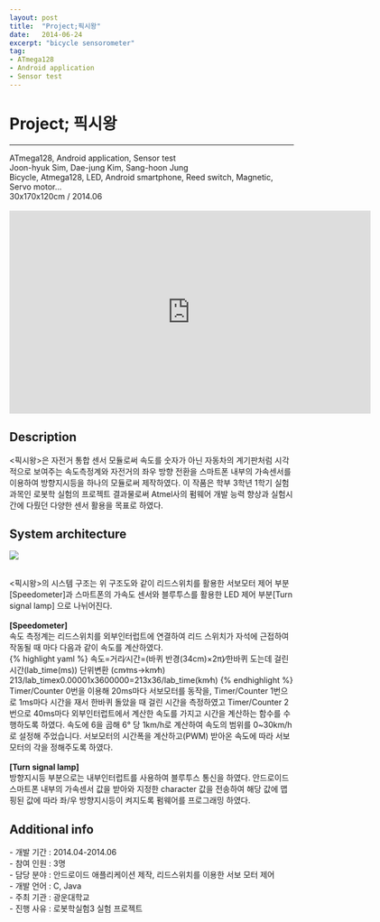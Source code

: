 ```yaml
---
layout: post
title:  "Project;픽시왕"
date:   2014-06-24
excerpt: "bicycle sensorometer"
tag:
- ATmega128
- Android application
- Sensor test
---
```

# Project; 픽시왕
<hr />
ATmega128, Android application, Sensor test<br />
Joon-hyuk Sim, Dae-jung Kim, Sang-hoon Jung<br />
Bicycle, Atmega128, LED, Android smartphone, Reed switch, Magnetic, Servo motor...<br />
30x170x120cm / 2014.06<br /><br />

<iframe width="640" height="360" src="https://www.youtube-nocookie.com/embed/KKfwBAmzpp8?controls=0&amp;showinfo=0" frameborder="0" allowfullscreen></iframe>

<h2> Description</h2>
 <픽시왕>은 자전거 통합 센서 모듈로써 속도를 숫자가 아닌 자동차의 계기판처럼 시각적으로 보여주는 속도측정계와 자전거의 좌우 방향 전환을 스마트폰 내부의 가속센서를 이용하여 방향지시등을 하나의 모듈로써 제작하였다. 이 작품은 학부 3학년 1학기 실험과목인 로봇학 실험의 프로젝트 결과물로써 Atmel사의 펌웨어 개발 능력 향상과 실험시간에 다뤘던 다양한 센서 활용을 목표로 하였다.<br />

<h2> System architecture</h2>

<a href="{{ site.url }}/images/fixiewang_sys.png"><img src="{{ site.url }}/images/fixiewang_sys.png"></a> <br />

 <br /><픽시왕>의 시스템 구조는 위 구조도와 같이 리드스위치를 활용한 서보모터 제어 부분[Speedometer]과 스마트폰의 가속도 센서와 블루투스를 활용한 LED 제어 부분[Turn signal lamp] 으로 나뉘어진다.<br /><br />
 	<b>[Speedometer]</b><br />
 		속도 측정계는 리드스위치를 외부인터럽트에 연결하여 리드 스위치가 자석에 근접하여 작동될 때 마다 다음과 같이 속도를 계산하였다.<br />
{% highlight yaml %}
속도=거리∕시간=(바퀴 반경(34cm)×2π)∕한바퀴 도는데 걸린 시간(lab_time(ms))
단위변환 (cm∕ms→km∕h)
213/lab_timex0.00001x3600000=213x36/lab_time(km∕h)
{% endhighlight %}<br />
		Timer/Counter 0번을 이용해 20ms마다 서보모터를 동작을, Timer/Counter 1번으로 1ms마다 시간을 재서 한바퀴 돌았을 때 걸린 시간을 측정하였고 Timer/Counter 2번으로 40ms마다 외부인터럽트에서 계산한 속도를 가지고 시간을 계산하는 함수를 수행하도록 하였다. 속도에 6을 곱해 6° 당 1km/h로 계산하여 속도의 범위를 0~30km/h로 설정해 주었습니다. 서보모터의 시간폭을 계산하고(PWM) 받아온 속도에 따라 서보모터의 각을 정해주도록 하였다.<br /><br />
	<b>[Turn signal lamp]</b><br />
		 방향지시등 부분으로는 내부인터럽트를 사용하여 블루투스 통신을 하였다. 안드로이드 스마트폰 내부의 가속센서 값을 받아와 지정한 character 값을 전송하여 해당 값에 맵핑된 값에 따라 좌/우 방향지시등이 켜지도록 펌웨어를 프로그래밍 하였다.<br />


<h2> Additional info</h2>
	- 개발 기간		:     2014.04-2014.06<br />
	- 참여 인원		:     3명<br />
	- 담당 분야		:     안드로이드 애플리케이션 제작, 리드스위치를 이용한 서보 모터 제어<br />
	- 개발 언어		:     C, Java<br />
	- 주최 기관		:     광운대학교<br />
	- 진행 사유		:     로봇학실험3 실험 프로젝트<br />